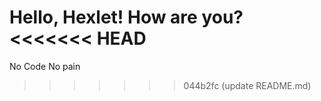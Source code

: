 Hello, Hexlet! How are you?
<<<<<<< HEAD
=======
No Code No pain
>>>>>>> 044b2fc (update README.md)
